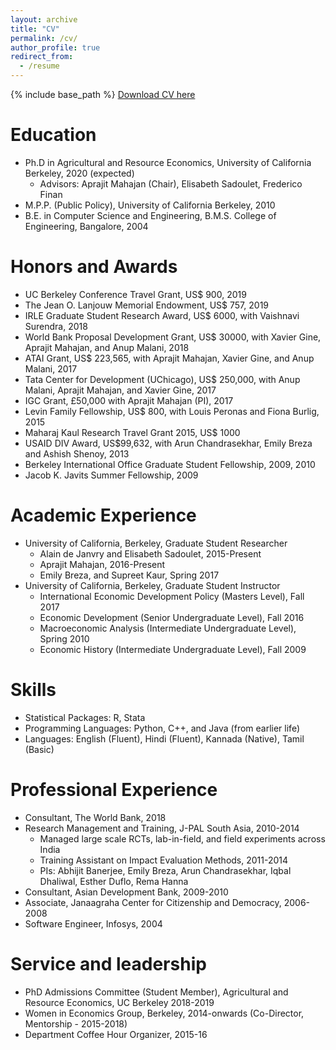 ```yaml
---
layout: archive
title: "CV"
permalink: /cv/
author_profile: true
redirect_from:
  - /resume
---
```


{% include base_path %}
 <span style="color:blue">[Download CV here](http://manaswinirao.com/files/manaswini-cv-jm.pdf)</span>

Education
======
* Ph.D in Agricultural and Resource Economics, University of California Berkeley, 2020 (expected)
  * Advisors: Aprajit Mahajan (Chair), Elisabeth Sadoulet, Frederico Finan
* M.P.P. (Public Policy), University of California Berkeley, 2010
* B.E. in Computer Science and Engineering, B.M.S. College of Engineering, Bangalore, 2004

Honors and Awards
======
* UC Berkeley Conference Travel Grant, US$ 900, 2019
* The Jean O. Lanjouw Memorial Endowment, US$ 757, 2019
* IRLE Graduate Student Research Award, US$ 6000, with Vaishnavi Surendra, 2018
* World Bank Proposal Development Grant, US$ 30000, with Xavier Gine, Aprajit Mahajan, and Anup Malani, 2018
* ATAI Grant, US$ 223,565, with Aprajit Mahajan, Xavier Gine, and Anup Malani, 2017
* Tata Center for Development (UChicago), US$ 250,000, with Anup Malani, Aprajit Mahajan, and Xavier Gine, 2017
* IGC Grant, £50,000 with Aprajit Mahajan (PI), 2017
* Levin Family Fellowship, US$ 800, with Louis Peronas and Fiona Burlig, 2015
* Maharaj Kaul Research Travel Grant 2015, US$ 1000
* USAID DIV Award, US$99,632, with Arun Chandrasekhar, Emily Breza and Ashish Shenoy,
2013
* Berkeley International Office Graduate Student Fellowship, 2009, 2010
* Jacob K. Javits Summer Fellowship, 2009
  
  
Academic Experience
======
* University of California, Berkeley, Graduate Student Researcher
  * Alain de Janvry and Elisabeth Sadoulet, 2015-Present
  * Aprajit Mahajan, 2016-Present
  * Emily Breza, and Supreet Kaur, Spring 2017
* University of California, Berkeley, Graduate Student Instructor
  * International Economic Development Policy (Masters Level), Fall 2017
  * Economic Development (Senior Undergraduate Level), Fall 2016
  * Macroeconomic Analysis (Intermediate Undergraduate Level), Spring 2010
  * Economic History (Intermediate Undergraduate Level), Fall 2009

<!-- Research
======
  <ul>{% for post in site.publications %}
    {% include archive-single-cv.html %}
  {% endfor %}</ul>

Teaching
======
  <ul>{% for post in site.teaching %}
    {% include archive-single-cv.html %}
  {% endfor %}</ul>

Talks
======
  <ul>{% for post in site.talks %}
    {% include archive-single-talk-cv.html %}
  {% endfor %}</ul> -->
  
Skills
======
* Statistical Packages: R, Stata
* Programming Languages: Python, C++, and Java (from earlier life)
* Languages: English (Fluent), Hindi (Fluent), Kannada (Native), Tamil (Basic)


Professional Experience
======
* Consultant, The World Bank, 2018
* Research Management and Training, J-PAL South Asia, 2010-2014
  * Managed large scale RCTs, lab-in-field, and field experiments across India
  * Training Assistant on Impact Evaluation Methods, 2011-2014
  * PIs: Abhijit Banerjee, Emily Breza, Arun Chandrasekhar, Iqbal Dhaliwal, Esther Duflo, Rema Hanna
* Consultant, Asian Development Bank, 2009-2010
* Associate, Janaagraha Center for Citizenship and Democracy, 2006-2008
* Software Engineer, Infosys, 2004
  
Service and leadership
======
* PhD Admissions Committee (Student Member), Agricultural and Resource Economics, UC Berkeley 2018-2019
* Women in Economics Group, Berkeley, 2014-onwards (Co-Director, Mentorship - 2015-2018)
* Department Coffee Hour Organizer, 2015-16

